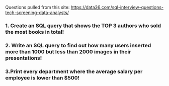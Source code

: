 Questions pulled from this site: https://data36.com/sql-interview-questions-tech-screening-data-analysts/

### 1. Create an SQL query that shows the TOP 3 authors who sold the most books in total!

### 2. Write an SQL query to find out how many users inserted more than 1000 but less than 2000 images in their presentations!

### 3.Print every department where the average salary per employee is lower than $500!

